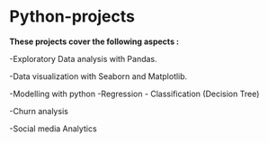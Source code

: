 # Python-projects


**These projects cover the following aspects :**

-Exploratory Data analysis with Pandas.

-Data visualization with Seaborn and Matplotlib.

-Modelling with python -Regression
                       - Classification (Decision Tree)

-Churn analysis

-Social media Analytics
